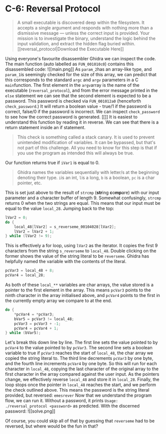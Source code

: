 # C-6: Reversal Protocol
>A small executable is discovered deep within the filesystem. It accepts a single argument and responds with nothing more than a dismissive message — unless the correct input is provided. Your mission is to investigate the binary, understand the logic behind the input validation, and extract the hidden flag buried within. [[reversal_protocol|Download the Executable Here]]

Using everyone's favourite disassembler Ghidra we can inspect the code.
The main function (auto labelled as `FUN_001010c0`) contains this disassembled code: 
![[main.png]]
As `param_2`has an array-like type, and `param_1`is seemingly checked for the size of this array, we can predict that this corresponds to the standard `argc` and `argv` parameters in a C `main`function.
The first element in the `argv`array is the name of the executable (`reversal_protocol`), and from the error message printed in the `else` statement we can see that the second element is expected to be a password. This password is checked via `FUN_001012a0` (henceforth `check_password`.) It will return a boolean value - true/1 if the password is correct, false/0 if the password is incorrect.
We can inspect `check_password` to see how the correct password is generated.
[[]]
It is easiest to understand this function by reading it in reverse. We can see that there is a return statement inside an if statement.
> This check is something called a stack canary. It is used to prevent unintended modification of variables. It can be bypassed, but that's not part of this challenge. All you need to know for this step is that if you use the program as intended this will always be true.

Our function returns true if `iVar1` is equal to 0.
> Ghidra names the variables sequentially with letter/s at the beginning denoting their type. `i`is an int, `l`is a long, `b` is a boolean, `pc` is a char pointer, etc.

This is set just above to the result of `strcmp` (**str**ing **c**o**mp**are) with our input parameter and a character buffer of length 9. Somewhat confusingly, `strcmp` returns 0 when the two strings are equal. This means that our input must be equal to the value `local_28`.
Jumping back to the top:
```c
lVar2 = 0;
do {
	local_48[lVar2] = s_reverseme_00104028[lVar2];
	lVar2 = lVar2 + 1;
} while (lVar2 != 9);
```
This is effectively a for loop, using `lVar2` as the iterator. It copies the first 9 characters from the string `s_reverseme` to `local_48`. Double clicking on the former shows the value of the string literal to be `reverseme`. Ghidra has helpfully named the variable with the contents of the literal.
```c
pcVar3 = local_48 + 8;
pcVar4 = local_28;
```
As both of these `local_**` variables are char arrays, the value stored is a pointer to the first element in the array. This means `pcVar3` points to the ninth character in the array initialised above, and `pcVar4` points to the first in the currently empty array we compare to at the end.
```c
do {
	*pcVar4 = *pcVar3;
	bVar5 = pcVar3 != local_48;
	pcVar3 = pcVar3 + -1;
	pcVar4 = pcVar4 + 1;
} while (bVar5);
```
Let's break this down line by line.
The first line sets the value pointed to by `pcVar4` to the value pointed to by `pcVar3`.
The second line sets a boolean variable to true if `pcVar3` reaches the start of `local_48`, the char array we copied the string literal to.
The third line decrements `pcVar3` by one byte, and the fourth line increments `pcVar4` by one byte.
So this will run for each character in `local_48`, copying the last character of the original array to the first character in the array compared against the user input. As the pointers change, we effectively reverse `local_48` and store it in `local_28`.
Finally, the loop stops once the pointer in `local_48` reaches the start, and we perform the check outlined above. This means the password is the string literal provided, but reversed:
`emesrever`
Now that we understand the program flow, we can run it. Without a password, it prints `Usage: ./reversal_protocol <password>` as predicted. With the discerned password:
![[solve.png]]

Of course, you could skip all of that by guessing that `reverseme` had to be reversed, but where would be the fun in that?